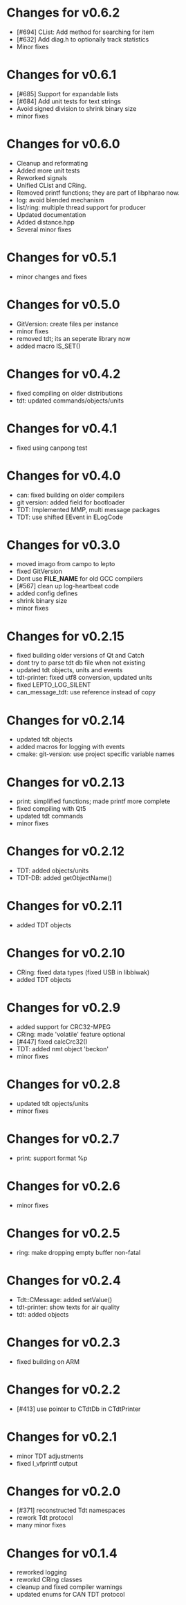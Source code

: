 # Changes for v0.6.2

* [#694] CList: Add method for searching for item
* [#632] Add diag.h to optionally track statistics
* Minor fixes

# Changes for v0.6.1

* [#685] Support for expandable lists
* [#684] Add unit tests for text strings
* Avoid signed division to shrink binary size
* minor fixes

# Changes for v0.6.0

* Cleanup and reformating
* Added more unit tests
* Reworked signals
* Unified CList and CRing.
* Removed printf functions; they are part of libpharao now.
* log: avoid blended mechanism
* list/ring: multiple thread support for producer
* Updated documentation
* Added distance.hpp
* Several minor fixes

# Changes for v0.5.1

* minor changes and fixes

# Changes for v0.5.0

* GitVersion: create files per instance
* minor fixes
* removed tdt; its an seperate library now
* added macro IS_SET()

# Changes for v0.4.2

* fixed compiling on older distributions
* tdt: updated commands/objects/units

# Changes for v0.4.1

* fixed using canpong test

# Changes for v0.4.0

* can: fixed building on older compilers
* git version: added field for bootloader
* TDT: Implemented MMP, multi message packages
* TDT: use shifted EEvent in ELogCode

# Changes for v0.3.0

* moved imago from campo to lepto
* fixed GitVersion
* Dont use __FILE_NAME__ for old GCC compilers
* [#567] clean up log-heartbeat code
* added config defines
* shrink binary size
* minor fixes

# Changes for v0.2.15

* fixed building older versions of Qt and Catch
* dont try to parse tdt db file when not existing
* updated tdt objects, units and events
* tdt-printer: fixed utf8 conversion, updated units
* fixed LEPTO_LOG_SILENT
* can_message_tdt: use reference instead of copy

# Changes for v0.2.14

* updated tdt objects
* added macros for logging with events
* cmake: git-version: use project specific variable names

# Changes for v0.2.13

* print: simplified functions; made printf more complete
* fixed compiling with Qt5
* updated tdt commands
* minor fixes

# Changes for v0.2.12

* TDT: added objects/units
* TDT-DB: added getObjectName()

# Changes for v0.2.11

* added TDT objects

# Changes for v0.2.10

* CRing: fixed data types (fixed USB in libbiwak)
* added TDT objects

# Changes for v0.2.9

* added support for CRC32-MPEG
* CRing: made 'volatile' feature optional
* [#447] fixed calcCrc32()
* TDT: added nmt object 'beckon'
* minor fixes

# Changes for v0.2.8

* updated tdt opjects/units
* minor fixes

# Changes for v0.2.7

* print: support format %p

# Changes for v0.2.6

* minor fixes

# Changes for v0.2.5

* ring: make dropping empty buffer non-fatal

# Changes for v0.2.4

* Tdt::CMessage: added setValue()
* tdt-printer: show texts for air quality
* tdt: added objects

# Changes for v0.2.3

* fixed building on ARM

# Changes for v0.2.2

* [#413] use pointer to CTdtDb in CTdtPrinter

# Changes for v0.2.1

* minor TDT adjustments
* fixed l_vfprintf output

# Changes for v0.2.0

* [#371] reconstructed Tdt namespaces
* rework Tdt protocol
* many minor fixes

# Changes for v0.1.4

* reworked logging
* reworkd CRing classes
* cleanup and fixed compiler warnings
* updated enums for CAN TDT protocol

